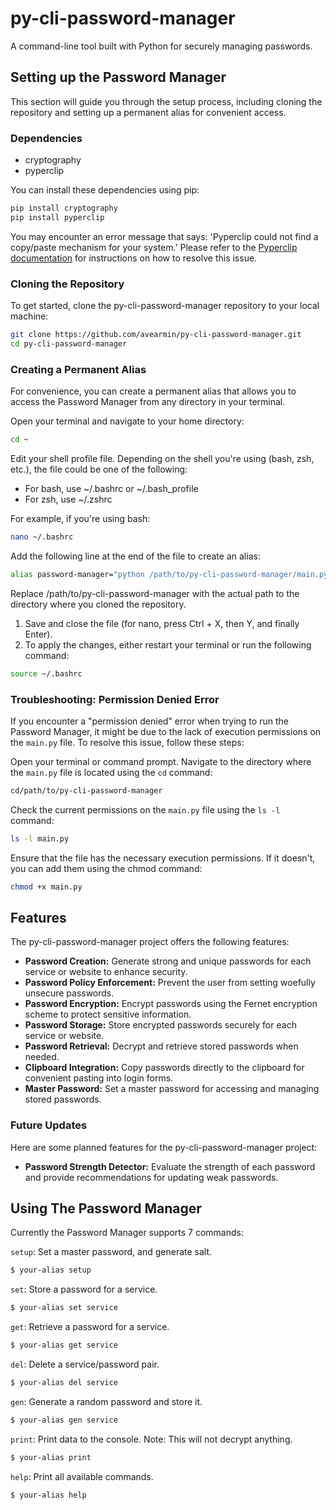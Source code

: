 # py-cli-password-manager
A command-line tool built with Python for securely managing passwords.

## Setting up the Password Manager
This section will guide you through the setup process, including cloning the repository and setting up a permanent alias for convenient access.

### Dependencies

- cryptography
- pyperclip

You can install these dependencies using pip:
```bash
pip install cryptography
pip install pyperclip
```

You may encounter an error message that says: 'Pyperclip could not find a copy/paste mechanism for your system.' Please refer to the [Pyperclip documentation](https://pyperclip.readthedocs.io/en/latest/#not-implemented-error) for instructions on how to resolve this issue.

### Cloning the Repository
To get started, clone the py-cli-password-manager repository to your local machine:

```bash
git clone https://github.com/avearmin/py-cli-password-manager.git
cd py-cli-password-manager
```

### Creating a Permanent Alias
For convenience, you can create a permanent alias that allows you to access the Password Manager from any directory in your terminal.

Open your terminal and navigate to your home directory:
```bash
cd ~
```
Edit your shell profile file. Depending on the shell you're using (bash, zsh, etc.), the file could be one of the following:

- For bash, use ~/.bashrc or ~/.bash_profile
- For zsh, use ~/.zshrc

For example, if you're using bash:
```bash
nano ~/.bashrc
```

Add the following line at the end of the file to create an alias:
```bash
alias password-manager="python /path/to/py-cli-password-manager/main.py"
```
Replace /path/to/py-cli-password-manager with the actual path to the directory where you cloned the repository.
1. Save and close the file (for nano, press Ctrl + X, then Y, and finally Enter).
2. To apply the changes, either restart your terminal or run the following command:
```bash
source ~/.bashrc
```

### Troubleshooting: Permission Denied Error

If you encounter a "permission denied" error when trying to run the Password Manager, it might be due to the lack of execution permissions on the `main.py` file. To resolve this issue, follow these steps:

Open your terminal or command prompt. Navigate to the directory where the `main.py` file is located using the `cd` command:
```bash
cd/path/to/py-cli-password-manager
   ```
Check the current permissions on the `main.py` file using the `ls -l` command:
```bash
ls -l main.py
```
Ensure that the file has the necessary execution permissions. If it doesn't, you can add them using the chmod command:
```bash
chmod +x main.py
```

## Features

The py-cli-password-manager project offers the following features:

- **Password Creation:** Generate strong and unique passwords for each service or website to enhance security.
- **Password Policy Enforcement:** Prevent the user from setting woefully unsecure passwords.
- **Password Encryption:** Encrypt passwords using the Fernet encryption scheme to protect sensitive information.
- **Password Storage:** Store encrypted passwords securely for each service or website.
- **Password Retrieval:** Decrypt and retrieve stored passwords when needed.
- **Clipboard Integration:** Copy passwords directly to the clipboard for convenient pasting into login forms.
- **Master Password:** Set a master password for accessing and managing stored passwords.

### Future Updates

Here are some planned features for the py-cli-password-manager project:

- **Password Strength Detector:** Evaluate the strength of each password and provide recommendations for updating weak passwords.

## Using The Password Manager

Currently the Password Manager supports 7 commands:

`setup`: Set a master password, and generate salt. 
```bash
$ your-alias setup
```

`set`: Store a password for a service. 
```bash
$ your-alias set service
```

`get`: Retrieve a password for a service. 
```bash
$ your-alias get service
```

`del`: Delete a service/password pair. 
```bash
$ your-alias del service
```

`gen`: Generate a random password and store it. 
```bash
$ your-alias gen service
```

`print`: Print data to the console. Note: This will not decrypt anything. 
```bash
$ your-alias print
```

`help`: Print all available commands.
```bash
$ your-alias help
```
